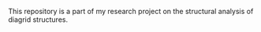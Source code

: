 This repository is a part of my research project on the structural analysis of diagrid structures. 
